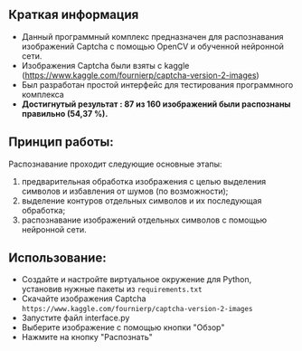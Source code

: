 ## Краткая информация
- Данный программный комплекс предназначен для распознавания изображений Captcha с помощью OpenCV и обученной нейронной сети.
- Изображения Captcha были взяты с kaggle (https://www.kaggle.com/fournierp/captcha-version-2-images)
- Был разработан простой интерфейс для тестирования программного комплекса
- **Достигнутый результат : 87 из 160 изображений были распознаны правильно (54,37 %).** 

## Принцип работы:
Распознавание проходит следующие основные этапы:
1.	предварительная обработка изображения с целью выделения символов и избавления от шумов (по возможности);
2.	выделение контуров отдельных символов и их последующая обработка;
3.	распознавание изображений отдельных символов с помощью нейронной сети.

## Использование:
- Создайте и наcтройте виртуальное окружение для Python, 
установив нужные пакеты из `requirements.txt`
- Скачайте изображения Captcha `https://www.kaggle.com/fournierp/captcha-version-2-images`
- Запустите файл interface.py
- Выберите изображение с помощью кнопки "Обзор"
- Нажмите на кнопку "Распознать"